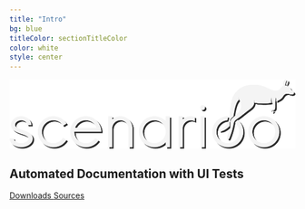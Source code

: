 ```yaml
---
title: "Intro"
bg: blue
titleColor: sectionTitleColor
color: white
style: center
---
```

![Scenarioo](img/LogoScenariooWhite.png)

## Automated Documentation with UI Tests

<a href="{{ site.source_link }}">
   Downloads
</a>

<a href="{{ site.source_link }}">
   Sources
</a>
